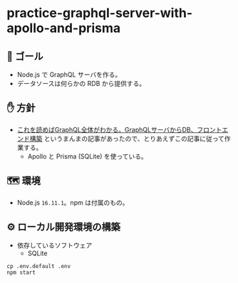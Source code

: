 # practice-graphql-server-with-apollo-and-prisma
## 💁 ゴール

- Node.js で GraphQL サーバを作る。
- データソースは何らかの RDB から提供する。

## ✋ 方針

- [これを読めばGraphQL全体がわかる。GraphQLサーバからDB、フロントエンド構築](https://reffect.co.jp/html/graphql) というまんまの記事があったので、とりあえずこの記事に従って作業する。
  - Apollo と Prisma (SQLite) を使っている。

## :world_map: 環境

- Node.js `16.11.1`。npm は付属のもの。

## :gear: ローカル開発環境の構築

- 依存しているソフトウェア
  - SQLite

```
cp .env.default .env
npm start
```